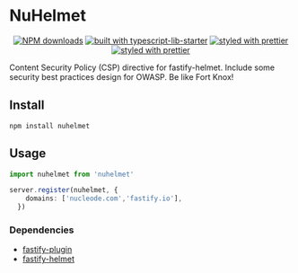 # NuHelmet

<div align="center">

[![NPM downloads](https://img.shields.io/npm/dm/nuhelmet.svg?style=flat)](https://www.npmjs.com/package/nuhelmet)
[![built with typescript-lib-starter](https://img.shields.io/badge/built%20with-typescript--lib--starter%20-blue.svg)](https://github.com/fox1t/typescript-lib-starter)
[![styled with prettier](https://img.shields.io/badge/styled%20with-Prettier-blue.svg)](https://github.com/prettier/prettier)
[![styled with prettier](https://img.shields.io/badge/linted%20by-TSLint-brightgreen.svg)](https://palantir.github.io/tslint/)

</div>

Content Security Policy (CSP) directive for fastify-helmet. Include some security best practices design for OWASP.
Be like Fort Knox!

## Install
`npm install nuhelmet`

## Usage
```typescript
import nuhelmet from 'nuhelmet'

server.register(nuhelmet, {
    domains: ['nucleode.com','fastify.io'],
  })
```

### Dependencies

* [fastify-plugin](https://github.com/fastify/fastify-plugin)
* [fastify-helmet](https://github.com/fastify/fastify-helmet)
